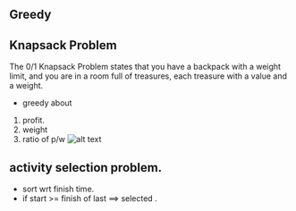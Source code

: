 ## Greedy

## Knapsack Problem
The 0/1 Knapsack Problem states that you have a backpack with a weight limit, and you are in a room full of treasures, each treasure with a value and a weight.

- greedy about
1. profit.
2. weight 
3. ratio of p/w
![alt text](<Screenshot 2025-04-06 at 11.23.58 AM.png>)

## activity selection problem.
- sort wrt finish time.
- if start >= finish of last ==> selected .
